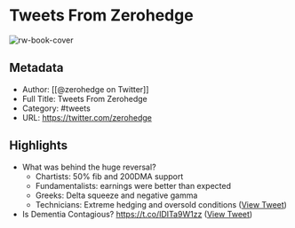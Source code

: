 # Tweets From Zerohedge

![rw-book-cover](https://pbs.twimg.com/profile_images/72647502/tyler.jpg)

## Metadata
- Author: [[@zerohedge on Twitter]]
- Full Title: Tweets From Zerohedge
- Category: #tweets
- URL: https://twitter.com/zerohedge

## Highlights
- What was behind the huge reversal?
  - Chartists: 50% fib and 200DMA support
  - Fundamentalists: earnings were better than expected
  - Greeks: Delta squeeze and negative gamma
  - Technicians: Extreme hedging and oversold conditions ([View Tweet](https://twitter.com/zerohedge/status/1580723806863118338))
- Is Dementia Contagious? https://t.co/IDITa9W1zz ([View Tweet](https://twitter.com/zerohedge/status/1580323741854072834))
